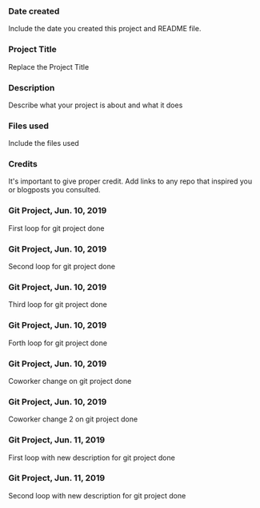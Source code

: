 ### Date created
Include the date you created this project and README file.

### Project Title
Replace the Project Title

### Description
Describe what your project is about and what it does

### Files used
Include the files used

### Credits
It's important to give proper credit. Add links to any repo that inspired you or blogposts you consulted.

### Git Project, Jun. 10, 2019
First loop for git project done

### Git Project, Jun. 10, 2019
Second loop for git project done

### Git Project, Jun. 10, 2019
Third loop for git project done

### Git Project, Jun. 10, 2019
Forth loop for git project done

### Git Project, Jun. 10, 2019
Coworker change on git project done

### Git Project, Jun. 10, 2019
Coworker change 2 on git project done


### Git Project, Jun. 11, 2019
First loop with new description for git project done

### Git Project, Jun. 11, 2019
Second loop with new description for git project done